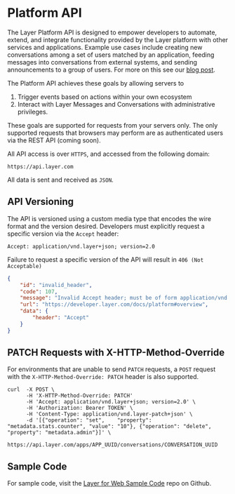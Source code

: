 # Platform API

The Layer Platform API is designed to empower developers to automate, extend, and integrate functionality provided by the Layer platform
with other services and applications. Example use cases include creating new conversations among a set of users matched by an application, feeding messages into conversations from external systems, and sending announcements to a group of users. For more on this see our [blog post](http://blog.layer.com/introducing-layer-platform-api).

The Platform API achieves these goals by allowing servers to

1. Trigger events based on actions within your own ecosystem
2. Interact with Layer Messages and Conversations with administrative privileges.

These goals are supported for requests from your servers only.  The only supported requests that browsers may perform are as authenticated users via the REST API (coming soon).

All API access is over `HTTPS`, and accessed from the following domain:
```text
https://api.layer.com
```
All data is sent and received as `JSON`.

## API Versioning

The API is versioned using a custom media type that encodes the wire format and the version desired. Developers must explicitly request a specific version via the `Accept` header:

```text
Accept: application/vnd.layer+json; version=2.0
```

Failure to request a specific version of the API will result in `406 (Not Acceptable)`

```json
{
    "id": "invalid_header",
    "code": 107,
    "message": "Invalid Accept header; must be of form application/vnd.layer+json; version=x.y",
    "url": "https://developer.layer.com/docs/platform#overview",
    "data": {
        "header": "Accept"
    }
}
```

## PATCH Requests with X-HTTP-Method-Override

For environments that are unable to send `PATCH` requests, a `POST` request with the `X-HTTP-Method-Override: PATCH` header is also supported.

```console
curl  -X POST \
      -H 'X-HTTP-Method-Override: PATCH'
      -H 'Accept: application/vnd.layer+json; version=2.0' \
      -H 'Authorization: Bearer TOKEN' \
      -H 'Content-Type: application/vnd.layer-patch+json' \
      -d '[{"operation": "set",    "property": "metadata.stats.counter", "value": "10"}, {"operation": "delete", "property": "metadata.admin"}]' \
      https://api.layer.com/apps/APP_UUID/conversations/CONVERSATION_UUID
```

## Sample Code
For sample code, visit the [Layer for Web Sample Code](https://github.com/layerhq/samples-web-apis) repo on Github.
